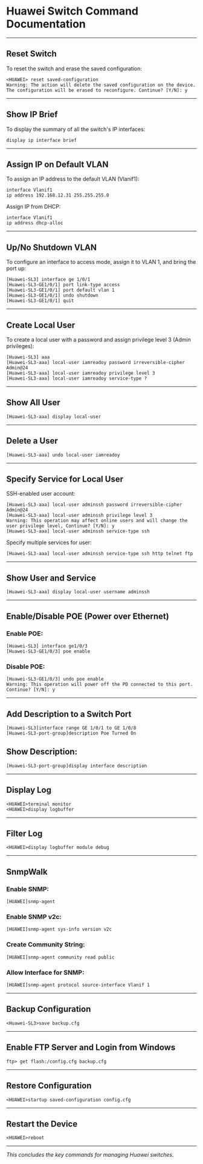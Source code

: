 # Huawei Switch Command Documentation

---

## **Reset Switch**

To reset the switch and erase the saved configuration:

```shell
<HUAWEI> reset saved-configuration
Warning: The action will delete the saved configuration on the device.
The configuration will be erased to reconfigure. Continue? [Y/N]: y
```

---

## **Show IP Brief**

To display the summary of all the switch's IP interfaces:

```shell
display ip interface brief
```

---

## **Assign IP on Default VLAN**

To assign an IP address to the default VLAN (Vlanif1):

```shell
interface Vlanif1
ip address 192.168.12.31 255.255.255.0
```

Assign IP from DHCP:

```shell
interface Vlanif1
ip address dhcp-alloc
```

---

## **Up/No Shutdown VLAN**

To configure an interface to access mode, assign it to VLAN 1, and bring the port up:

```shell
[Huawei-SL3] interface ge 1/0/1
[Huawei-SL3-GE1/0/1] port link-type access
[Huawei-SL3-GE1/0/1] port default vlan 1
[Huawei-SL3-GE1/0/1] undo shutdown
[Huawei-SL3-GE1/0/1] quit
```

---

## **Create Local User**

To create a local user with a password and assign privilege level 3 (Admin privileges):

```shell
[Huawei-SL3] aaa
[Huawei-SL3-aaa] local-user iamreadoy password irreversible-cipher Admin@24
[Huawei-SL3-aaa] local-user iamreadoy privilege level 3
[Huawei-SL3-aaa] local-user iamreadoy service-type ?
```

---

## **Show All User**

```shell
[Huawei-SL3-aaa] display local-user
```

---

## **Delete a User**

```shell
[Huawei-SL3-aaa] undo local-user iamreadoy
```

---

## **Specify Service for Local User**

SSH-enabled user account:

```shell
[Huawei-SL3-aaa] local-user adminssh password irreversible-cipher Admin@24
[Huawei-SL3-aaa] local-user adminssh privilege level 3
Warning: This operation may affect online users and will change the user privilege level, Continue? [Y/N]: y
[Huawei-SL3-aaa] local-user adminssh service-type ssh
```

Specify multiple services for user:

```shell
[Huawei-SL3-aaa] local-user adminssh service-type ssh http telnet ftp
```

---

## **Show User and Service**

```shell
[Huawei-SL3-aaa] display local-user username adminssh
```

---

## **Enable/Disable POE (Power over Ethernet)**

### Enable POE:
```shell
[Huawei-SL3] interface ge1/0/3
[Huawei-SL3-GE1/0/3] poe enable
```

### Disable POE:
```shell
[Huawei-SL3-GE1/0/3] undo poe enable
Warning: This operation will power off the PD connected to this port. Continue? [Y/N]: y
```

---

## **Add Description to a Switch Port**

```shell
[Huawei-SL3]interface range GE 1/0/1 to GE 1/0/8
[Huawei-SL3-port-group]description Poe Turned On
```

## **Show Description:**

```shell
[Huawei-SL3-port-group]display interface description
```

---

## **Display Log**

```shell
<HUAWEI>terminal monitor
<HUAWEI>display logbuffer
```

---

## **Filter Log**

```shell
<HUAWEI>display logbuffer module debug
```

---

## **SnmpWalk**

### Enable SNMP:
```shell
[HUAWEI]snmp-agent
```

### Enable SNMP v2c:
```shell
[HUAWEI]snmp-agent sys-info version v2c
```

### Create Community String:
```shell
[HUAWEI]snmp-agent community read public
```

### Allow Interface for SNMP:
```shell
[HUAWEI]snmp-agent protocol source-interface Vlanif 1
```

---

## **Backup Configuration**

```shell
<Huawei-SL3>save backup.cfg
```

---

## **Enable FTP Server and Login from Windows**

```shell
ftp> get flash:/config.cfg backup.cfg
```

---

## **Restore Configuration**

```shell
<HUAWEI>startup saved-configuration config.cfg
```

---

## **Restart the Device**

```shell
<HUAWEI>reboot
```

---

*This concludes the key commands for managing Huawei switches.*

